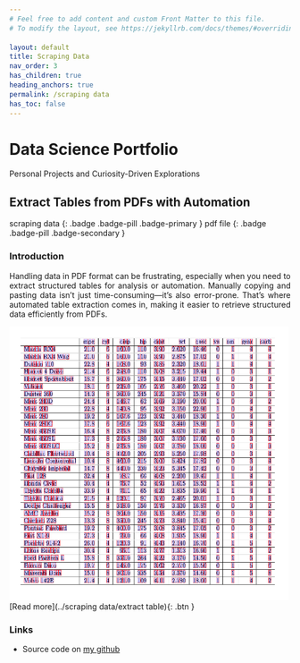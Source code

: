 ```yaml
---
# Feel free to add content and custom Front Matter to this file.
# To modify the layout, see https://jekyllrb.com/docs/themes/#overriding-theme-defaults

layout: default
title: Scraping Data
nav_order: 3
has_children: true
heading_anchors: true
permalink: /scraping data
has_toc: false
---
```


# Data Science Portfolio
Personal Projects and Curiosity-Driven Explorations
<br>

## Extract Tables from PDFs with Automation
scraping data
{: .badge .badge-pill .badge-primary }
pdf file
{: .badge .badge-pill .badge-secondary }


### Introduction
<p style='text-align: justify;'>Handling data in PDF format can be frustrating, especially when you need to extract structured tables for analysis or automation. Manually copying and pasting data isn’t just time-consuming—it’s also error-prone. That’s where automated table extraction comes in, making it easier to retrieve structured data efficiently from PDFs.</p>

<img src="/assets/images/scrap/scrap_06.png" alt="drawing" width="500"/>

<span class="fs-3">
[Read more](../scraping data/extract table){: .btn }
</span>




### Links
- Source code on [my github](https://github.com/imanursar/)